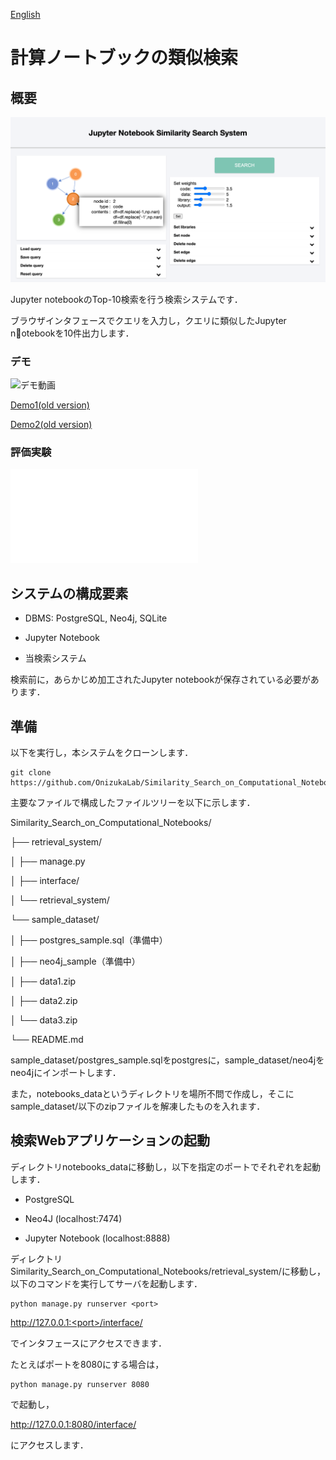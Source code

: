 [English](/README.md)

# 計算ノートブックの類似検索

## 概要

![スクリーンショット](/retrieval_system/images/screenshot1.png "Screenshot")

Jupyter notebookのTop-10検索を行う検索システムです．

ブラウザインタフェースでクエリを入力し，クエリに類似したJupyter notebookを10件出力します．

### デモ

![デモ動画](/retrieval_system/images/Demo_gif3_2.gif "Demo(gif)")

[Demo1(old version)](https://drive.google.com/file/d/1x1yiM8xQkwlJtQmQPgIOiSyN2d3QoUBu/view?usp=sharing)

[Demo2(old version)](https://drive.google.com/file/d/19CfahRTEwlbaOSZQLLfiALocrVQ3SNkH/view?usp=sharing)

### 評価実験

![評価実験](/retrieval_system/images/JupySim_experimental_evaluation.pdf "Experimental evaluation(pdf)")


## システムの構成要素

* DBMS: PostgreSQL, Neo4j, SQLite

* Jupyter Notebook

* 当検索システム

検索前に，あらかじめ加工されたJupyter notebookが保存されている必要があります．

## 準備

以下を実行し，本システムをクローンします．

```
git clone https://github.com/OnizukaLab/Similarity_Search_on_Computational_Notebooks.git
```

主要なファイルで構成したファイルツリーを以下に示します．

Similarity_Search_on_Computational_Notebooks/

├── retrieval_system/

│   ├── manage.py

│   ├── interface/

│   └── retrieval_system/

└── sample_dataset/

│   ├── postgres_sample.sql（準備中）

│   ├── neo4j_sample（準備中）

│   ├── data1.zip

│   ├── data2.zip

│   └── data3.zip

└── README.md

sample_dataset/postgres_sample.sqlをpostgresに，sample_dataset/neo4jをneo4jにインポートします．

また，notebooks_dataというディレクトリを場所不問で作成し，そこにsample_dataset/以下のzipファイルを解凍したものを入れます．

## 検索Webアプリケーションの起動

ディレクトリnotebooks_dataに移動し，以下を指定のポートでそれぞれを起動します．

* PostgreSQL

* Neo4J (localhost:7474)

* Jupyter Notebook (localhost:8888)

ディレクトリSimilarity_Search_on_Computational_Notebooks/retrieval_system/に移動し，以下のコマンドを実行してサーバを起動します．

```
python manage.py runserver <port>
```

http://127.0.0.1:<port>/interface/

でインタフェースにアクセスできます．

たとえばポートを8080にする場合は，

```
python manage.py runserver 8080
```

で起動し，

http://127.0.0.1:8080/interface/

にアクセスします．